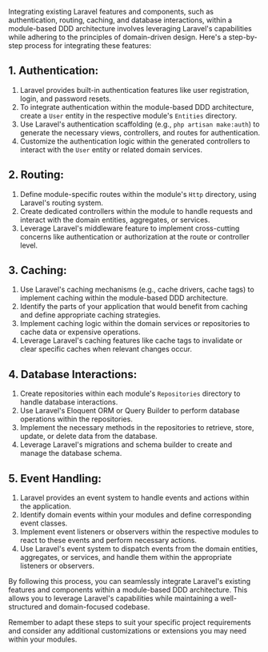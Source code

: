 Integrating existing Laravel features and components, such as authentication, routing, caching, and database interactions, within a module-based DDD architecture involves leveraging Laravel's capabilities while adhering to the principles of domain-driven design. Here's a step-by-step process for integrating these features:

## 1. Authentication:
1. Laravel provides built-in authentication features like user registration, login, and password resets.
2. To integrate authentication within the module-based DDD architecture, create a `User` entity in the respective module's `Entities` directory.
3. Use Laravel's authentication scaffolding (e.g., `php artisan make:auth`) to generate the necessary views, controllers, and routes for authentication.
4. Customize the authentication logic within the generated controllers to interact with the `User` entity or related domain services.

## 2. Routing:
1. Define module-specific routes within the module's `Http` directory, using Laravel's routing system.
2. Create dedicated controllers within the module to handle requests and interact with the domain entities, aggregates, or services.
3. Leverage Laravel's middleware feature to implement cross-cutting concerns like authentication or authorization at the route or controller level.

## 3. Caching:
1. Use Laravel's caching mechanisms (e.g., cache drivers, cache tags) to implement caching within the module-based DDD architecture.
2. Identify the parts of your application that would benefit from caching and define appropriate caching strategies.
3. Implement caching logic within the domain services or repositories to cache data or expensive operations.
4. Leverage Laravel's caching features like cache tags to invalidate or clear specific caches when relevant changes occur.

## 4. Database Interactions:
1. Create repositories within each module's `Repositories` directory to handle database interactions.
2. Use Laravel's Eloquent ORM or Query Builder to perform database operations within the repositories.
3. Implement the necessary methods in the repositories to retrieve, store, update, or delete data from the database.
4. Leverage Laravel's migrations and schema builder to create and manage the database schema.

## 5. Event Handling:
1. Laravel provides an event system to handle events and actions within the application.
2. Identify domain events within your modules and define corresponding event classes.
3. Implement event listeners or observers within the respective modules to react to these events and perform necessary actions.
4. Use Laravel's event system to dispatch events from the domain entities, aggregates, or services, and handle them within the appropriate listeners or observers.

By following this process, you can seamlessly integrate Laravel's existing features and components within a module-based DDD architecture. This allows you to leverage Laravel's capabilities while maintaining a well-structured and domain-focused codebase.

Remember to adapt these steps to suit your specific project requirements and consider any additional customizations or extensions you may need within your modules.

